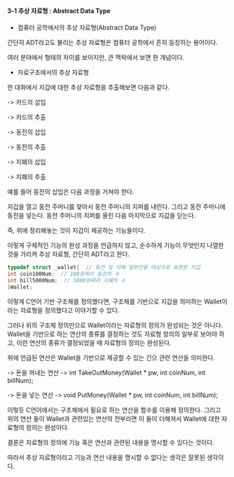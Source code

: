 #### 3-1 추상 자료형 : Abstract Data Type



- 컴퓨터 공학에서의 추상 자료형(Abstract Data Type)



간단히 ADT라고도 불리는 추상 자료형은 컴퓨터 공학에서 흔히 등장하는 용어이다.

여러 분야에서 형태의 차이를 보이지만, 큰 맥락에서 보면 한 개념이다.



- 자료구조에서의 추상 자료형



한 대화에서 지갑에 대한 추상 자료형을 추출해보면 다음과 같다.

-> 카드의 삽입

-> 카드의 추출

-> 동전의 삽입

-> 동전의 추출

-> 지폐의 삽입

-> 지폐의 추출



예를 들어 동전의 삽입은 다음 과정을 거쳐야 한다.

지갑을 열고 동전 주머니를 찾아서 동전 주머니의 지퍼를 내린다. 그리고 동전 주머니에 동전을 넣는다. 동전 주머니의 지퍼를 올린 다음 마지막으로 지갑을 닫는다.

즉, 위에 정리해놓는 것이 지갑이 제공하는 기능들이다.

이렇게 구체적인 기능의 완성 과정을 언급하지 않고, 순수하게 기능이 무엇인지 나열한 것을 가리켜 추상 자료형, 간단히 ADT라고 한다. 



```C
typedef struct _wallet{  // 동전 및 지폐 일부만을 대상으로 표현한 지갑
int coin100Num;  // 100원짜리 동전의 수
int bill5000Num;  // 5000원짜리 지폐의 수
}Wallet;
```

이렇게 C언어 기반 구조체를 정의했다면, 구조체를 기반으로 지갑을 의미하는 Wallet이라는 자료형을 정의했다고 이야기할 수 있다.

그러나 위의 구조체 정의만으로 Wallet이라는 자료형의 정의가 완성되는 것은 아니다. Wallet을 기반으로 하는 연산의 종류를 결정하는 것도 자료형 정의의 일부로 보아야 하고, 이런 연산의 종류가 결정되었을 때 자료형의 정의는 완성된다.

위에 언급된 연산은 Wallet을 기반으로 제공할 수 있는 긴으 관련 연산을 의미한다.

-> 돈을 꺼내는 연산 -> int TakeOutMoney(Wallet * pw, int coinNum, int billNum);

-> 돈을 넣는 연산 -> void PutMoney(Wallet * pw, int coinNum, int billNum);

이렇듯 C언어에서는 구조체에서 필요로 하는 연산을 함수를 이용해 정의한다. 그리고 위의 연산 둘이 Wallet과 관련있는 연산의 전부라면 이 둘이 더해져서 Wallet에 대한 자료형의 정의는 완성이다.



결론은 자료형의 정의에 기능 혹은 연산과 관련된 내용을 명시할 수 있다는 것이다.

따라서 추상 자료형이라고 기능과 연산 내용을 명시할 수 없다는 생각은 잘못된 생각이다.